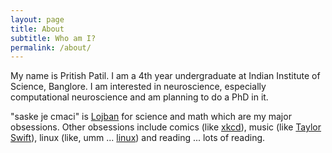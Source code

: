 ```yaml
---
layout: page
title: About
subtitle: Who am I?
permalink: /about/
---
```


My name is Pritish Patil. I am a 4th year undergraduate at Indian Institute of Science, Banglore. I am interested in neuroscience, especially computational neuroscience and am planning to do a PhD in it.

"saske je cmaci" is [Lojban](http://en.wikipedia.org/wiki/Lojban "to the extent I understand lojban") for science and math which are my major obsessions. Other obsessions include comics (like [xkcd](http://xkcd.com)), music (like [Taylor Swift](http://lmgtfy.com/?q=taylor+swift "Yeah, you really shouldn't have questions about who she is.")), linux (like, umm ... [linux](http://en.wikipedia.org/wiki/Linux)) and reading ... lots of reading.